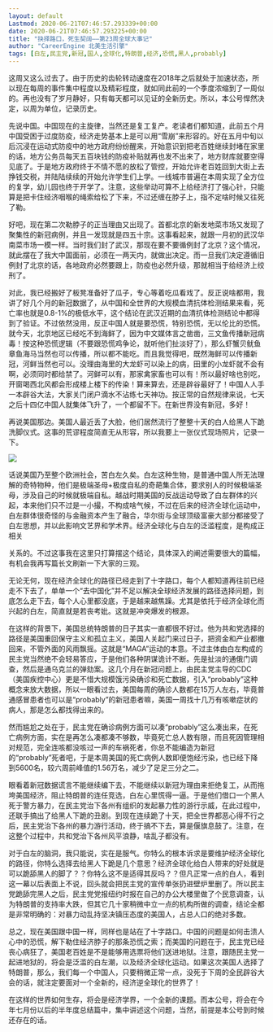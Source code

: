 ```yaml
---
layout: default
Lastmod: 2020-06-21T07:46:57.293339+00:00
date: 2020-06-21T07:46:57.293225+00:00
title: "抉择路口，死生契阔——第23周全球大事记"
author: "CareerEngine 北美生活引擎"
tags: [白左,民主党,新冠,国人,全球化,特朗普,经济,恐慌,黑人,probably]
---
```


这周又这么过去了。由于历史的齿轮转动速度在2018年之后就处于加速状态，所以现在每周的事件集中程度以及精彩程度，就如同此前的一个季度浓缩到了一周似的。再也没有了岁月静好，只有每天都可以见证的全新历史。所以，本公号悍然决定，以周为单位，记录历史。

先说中国。中国现在的主旋律，当然还是复工复产。老读者们都知道，此前五个月中国受困于过度防疫，经济走势基本上是可以用“雪崩”来形容的。好在五月中旬以后沉浸在运动式防疫中的地方政府纷纷醒来，开始意识到把老百姓继续封堵在家里的话，地方公务员每天五百块钱的防疫补贴就再也发不出来了，地方财库就要空得见底了。于是地方政府终于不情不愿的放松了管控，开始允许老百姓回到大街上去挣钱交税，并陆陆续续的开始允许学生们上学。一线城市普遍在本周实现了全方位的复学，幼儿园也终于开学了。注意，这些举动可算不上给经济打了强心针，只能算是把卡住经济咽喉的绳索给松了下来，不过还缠在脖子上，指不定啥时候又往死了勒。

好吧，现在第二次勒脖子的正当理由又出现了。首都北京的新发地菜市场又发现了聚集性的新冠病例，并且一发现就是四五十宗。这事看起来，就跟一月初的武汉华南菜市场一模一样。当时我们封了武汉，那现在要不要循例封了北京？这个情况，就此摆在了我大中国面前，必须在一两天内，就做出决定。而一旦我们决定遵循旧例封了北京的话，各地政府必然要跟上，防疫也必然升级，那就相当于给经济上绞刑了。

对此，我已经搬好了板凳准备好了瓜子，专心等着吃瓜看戏了。反正说啥都用，我讲了好几个月的新冠数据了，从中国和全世界的大规模血清抗体检测结果来看，死亡率也就是0.8-1%的极低水平，这个结论在武汉近期的血清抗体检测结论中都得到了验证。不过依然没用，反正中国人就是要恐慌，特别恐慌，无以伦比的恐慌。就今天，北京地区已经吃不到海鲜了，因为中文媒体言之凿凿，三文鱼传播新冠病毒！按这种恐慌逻辑（不要跟恐慌鸡争论，就听他们扯淡好了），那么虾蟹贝鱿鱼章鱼海马当然也可以传播，所以都不能吃。而且我觉得吧，既然海鲜可以传播新冠，河鲜当然也可以。没理由海里的大龙虾可以染上的病，田里的小龙虾就不会有啊，必须同时都给禁了。河鲜可以有，那家禽家畜也可以有！所以最好啥也别吃，开窗喝西北风都会形成楼上楼下的传染！算来算去，还是辟谷最好了！中国人人手一本辟谷大法，大家关门闭户滴水不沾练七天神功。按正常的自然规律来说，七天之后十四亿中国人就集体飞升了，一个都留不下。在新世界没有新冠，多好！

再说美国那边。美国人最近丢了大脸，他们居然流行了整整十天的白人给黑人下跪洗脚仪式。这事的荒谬程度简直无从形容，所以我要上一张仪式现场照片，记录一下。

![](https://images.weserv.nl/?url=https%3A//mmbiz.qpic.cn/mmbiz_jpg/m312mfLHFZpaJEKVTFibBsjM7zSp6dsLnIRAdFkvdZpvPNRxG1KtGtWKjkEEvNfpdaHqtZFNjn3TnNSJtP1HGkQ/640%3Fwx_fmt%3Djpeg)

话说美国乃至整个欧洲社会，苦白左久矣。白左这种生物，是普通中国人所无法理解的奇特物种，他们是极端圣母+极度自私的奇葩集合体，要求别人的时候极端圣母，涉及自己的时候就极端自私。越战时期美国的反战运动导致了白左群体的兴起，本来他们只不过是一小撮，不构成啥气候，不过在后来的经济全球化运动中，白左群体很奇怪的与金融资本产生了融合，华尔街与全球顶级富豪大部分都接受了白左思想，并以此影响文艺界和学术界。经济全球化与白左的泛滥程度，是构成正相关

关系的。不过这事我在这里只打算摆这个结论，具体深入的阐述需要很大的篇幅，有机会我再写篇长文刷新一下大家的三观。

无论无何，现在经济全球化的路径已经走到了十字路口，每个人都知道再往前已经走不下去了，单单一个“去中国化”并不足以解决全球经济发展的路径选择问题，到底怎么走下去，每个人心里都没底，于是越来越焦躁。尤其是依托于经济全球化而兴起的白左，简直就是若丧考妣。这就是冲突爆发的根源。

在这样的背景下，美国总统特朗普的日子其实一直都很不好过。他为共和党选择的路径是美国重回保守主义和孤立主义，美国人关起门来过日子，把资金和产业都撤回来，不管外面的风雨飘摇。这就是“MAGA”运动的本意。不过主体由白左构成的民主党当然绝不会轻易答应，于是他们各种阴谋诡计不断。先是扯淡的通俄门调查，然后是通乌克兰的弹劾案。这几个月在新冠问题上，由民主党主导的CDC（美国疾控中心）更是不惜大规模饿污染确诊和死亡数据，引入“probably”这种概念来放大数据，所以一眼看过去，美国每周的确诊人数都在15万人左右，毕竟普通感冒患者也可以是“probably”的新冠患者嘛，美国一周找十几万有咳嗽症状的病人，那是怎么都找得出来的。

然而尴尬之处在于，民主党在确诊病例方面可以凑“probably”这么凑出来，在死亡病例方面，实在是再怎么凑都凑不够数，毕竟死亡总人数有限，而且死因管理相对规范，完全连咳都没咳过一声的车祸死者，你总不能编造为新冠的“probably”死者吧，于是本周美国的死亡病例人数即便饱经污染，也已经下降到5600名，较六周前峰值的1.56万名，减少了足足三分之二。

眼看着新冠数据谎言不能继续编下去，不能继续以新冠为理由来拒绝复工，从而拖垮美国经济，阻止特朗普的连任竞选，白左心里慌得一逼。于是他们借口一个黑人死于警方暴力，在民主党治下各州有组织的发起暴力性的游行示威，在此过程中，还联手搞出了给黑人下跪的丑剧。到现在连续跪了十天，把全世界都恶心得不行之后，民主党治下各州的暴力游行活动，终于搞不下去，算是偃旗息鼓了。注意，在这整个过程中，共和党治下各州风平浪静，啥乱子都没有。

对于白左的脑洞，我只能说，实在是服气。你特么的根本诉求是要维护经济全球化的路径，你特么选择去给黑人下跪是几个意思？经济全球化给白人带来的好处就是可以跪舔黑人的脚了？？你特么这不是适得其反吗？？但凡正常一点的白人，看到这一幕以后表面上不说，回头就会把民主党的宣传单张扔进壁炉里删了。所以民主党跪舔完黑人之后，民主党党报纽约时报在自己的办公大楼里做了个民意调查，认为特朗普的支持率大跌，但其它几十家稍微中立一点的机构所做的调查，结论全都是非常明确的：对暴力动乱持坚决镇压态度的美国人，占总人口的绝对多数。

总之，现在美国跟中国一样，同样也是站在了十字路口。中国的问题是如何击溃人心中的恐慌，解下勒住经济脖子的那条恐慌之索；而美国的问题在于，民主党已经丧心病狂了，美国老百姓是不是能够用选票将他们送进地狱。注意，跟随民主党一起进地狱的，将会是泛滥的白左潮，以及经济全球化运动。如果这次美国人选择了特朗普，那么，我们每一个中国人，只要稍微正常一点，没死于下周的全民辟谷大会的话，就注定要面对一个全新的，经济逆全球化的世界了！

在这样的世界如何生存，将会是经济学界，一个全新的课题。而本公号，将会在今年七月份以后的半年度总结篇中，集中讲述这个问题，当然，前提是本公号到时候还存在的话。

